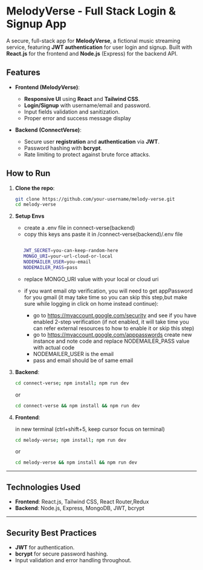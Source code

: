 # MelodyVerse - Full Stack Login & Signup App

A secure, full-stack app for **MelodyVerse**, a fictional music streaming service, featuring **JWT authentication** for user login and signup. Built with **React.js** for the frontend and **Node.js** (Express) for the backend API.

## Features

- **Frontend (MelodyVerse)**: 
  - **Responsive UI** using **React** and **Tailwind CSS**.
  - **Login/Signup** with username/email and password.
  - Input fields validation and sanitization.
  - Proper error and success message display

- **Backend (ConnectVerse)**:
  - Secure user **registration** and **authentication** via **JWT**.
  - Password hashing with **bcrypt**.
  - Rate limiting to protect against brute force attacks.


## How to Run

1. **Clone the repo**:
   ```bash
   git clone https://github.com/your-username/melody-verse.git
   cd melody-verse
   ```
2. **Setup Envs**
    - create a .env file in connect-verse(backend)
    - copy this keys ans paste it in /connect-verse(backend)/.env file
      
  
    ```bash

       JWT_SECRET=you-can-keep-random-here
       MONGO_URI=your-url-cloud-or-local
       NODEMAILER_USER=you-email
       NODEMAILER_PASS=pass

    ```
    - replace MONGO_URI value with your local or cloud uri
    - if you want email otp verification, you will need to get appPassword for you gmail (it may take time so you can skip this step,but make sure while logging in click on home instead continue):

        - go to https://myaccount.google.com/security and see if you have enabled 2-step verification (if not enabled, it will take time you can refer external resources to how to enable it or skip this step)
        - go to https://myaccount.google.com/apppasswords create new instance and note code and replace  NODEMAILER_PASS value with actual code
        - NODEMAILER_USER is the email
        - pass and email should be of same email

3. **Backend**:
   
   ```bash
   cd connect-verse; npm install; npm run dev 
   ```
   or
   ```bash
   cd connect-verse && npm install && npm run dev 
   ```

4. **Frontend**:

   in new terminal (ctrl+shift+5, keep cursor focus on terminal)
   ```bash
   cd melody-verse; npm install; npm run dev 
   ```
   or
   ```bash
   cd melody-verse && npm install && npm run dev 
   ```

---

## Technologies Used

- **Frontend**: React.js, Tailwind CSS, React Router,Redux
- **Backend**: Node.js, Express, MongoDB, JWT, bcrypt

---

## Security Best Practices

- **JWT** for authentication.
- **bcrypt** for secure password hashing.
- Input validation and error handling throughout.

